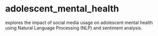 # adolescent_mental_health
explores the impact of social media usage on adolescent mental health using Natural Language Processing (NLP) and sentiment analysis. 
